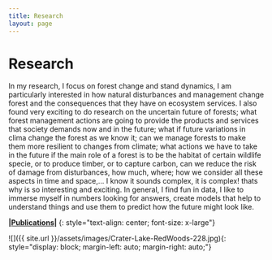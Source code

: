 ```yaml
---
title: Research
layout: page
---
```


# Research

In my research, I focus on forest change and stand dynamics, I am particularly interested in how natural disturbances and management change forest and the consequences that they have on ecosystem services. I also found very exciting to do research on the uncertain future of forests; what forest management actions are going to provide the products and services that society demands now and in the future; what if future variations in clima change the forest as we know it;  can we manage forests to make them more resilient to changes from climate; what actions we have to take in the future if the main role of a forest is to be the habitat of certain wildlife specie, or to produce timber, or to capture carbon,  can we reduce the risk of damage from disturbances, how much, where; how we consider all these aspects in time and space,... I know it sounds complex, it is complex! thats why is so interesting and exciting. In general, I find fun in data, I like to immerse myself in numbers looking for answers, create models that help to understand things and use them to predict how the future might look like. 



**\|[Publications]({{site.url}}/research/publications-list/)\|**
{: style="text-align: center; font-size: x-large"}



![]({{ site.url }}/assets/images/Crater-Lake-RedWoods-228.jpg){: style="display: block;     margin-left: auto;     margin-right: auto;"}

